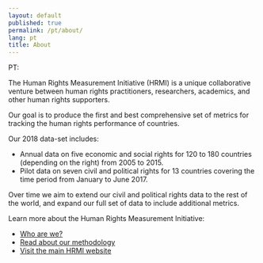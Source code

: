 ```yaml
---
layout: default
published: true
permalink: /pt/about/
lang: pt
title: About
---
```


PT:

The Human Rights Measurement Initiative (HRMI) is a unique collaborative venture between human rights practitioners, researchers, academics, and other human rights supporters.

Our goal is to produce the first and best comprehensive set of metrics for tracking the human rights performance of countries.

Our 2018 data-set includes:
* Annual data on five economic and social rights for 120 to 180 countries (depending on the right) from 2005 to 2015.
* Pilot data on seven civil and political rights for 13 countries covering the time period from January to June 2017.

Over time we aim to extend our civil and political rights data to the rest of the world, and expand our full set of data to include additional metrics.

Learn more about the Human Rights Measurement Initiative:

* [Who are we?](https://humanrightsmeasurement.org/about-hrmi/the-team/)
* [Read about our methodology](https://humanrightsmeasurement.org/methodology/overview/)
* [Visit the main HRMI website](https://humanrightsmeasurement.org)
